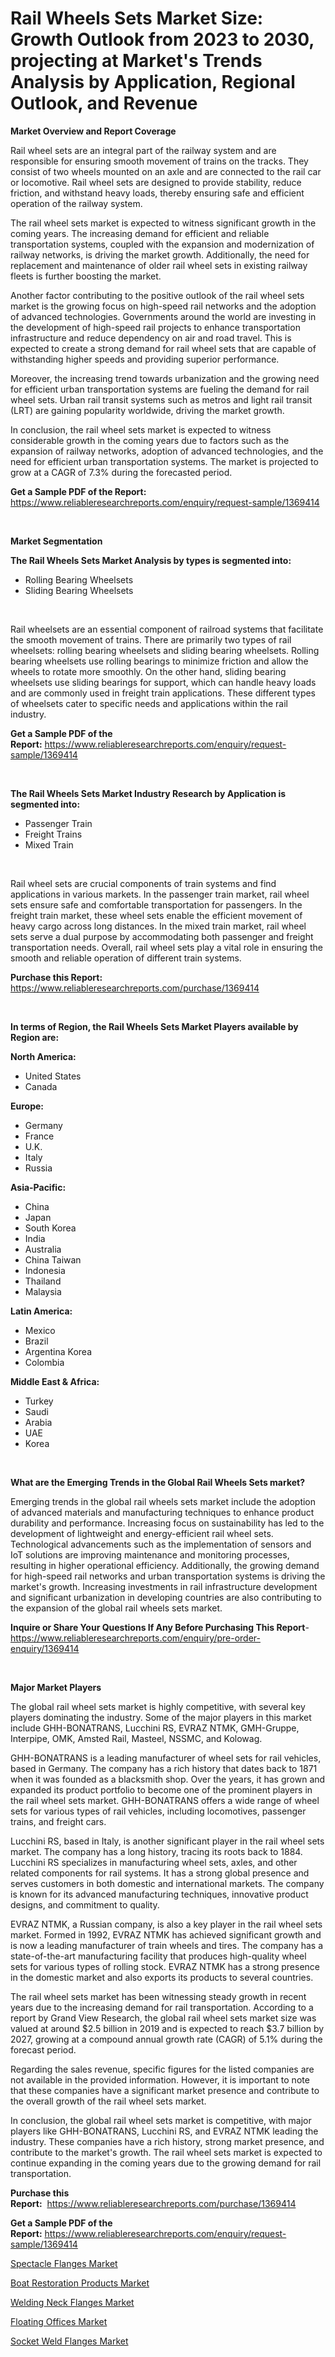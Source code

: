 <p><h1>Rail Wheels Sets Market Size: Growth Outlook from 2023 to 2030, projecting at Market's Trends Analysis by Application, Regional Outlook, and Revenue</h1></p><p><strong>Market Overview and Report Coverage</strong></p>
<p><p>Rail wheel sets are an integral part of the railway system and are responsible for ensuring smooth movement of trains on the tracks. They consist of two wheels mounted on an axle and are connected to the rail car or locomotive. Rail wheel sets are designed to provide stability, reduce friction, and withstand heavy loads, thereby ensuring safe and efficient operation of the railway system.</p><p>The rail wheel sets market is expected to witness significant growth in the coming years. The increasing demand for efficient and reliable transportation systems, coupled with the expansion and modernization of railway networks, is driving the market growth. Additionally, the need for replacement and maintenance of older rail wheel sets in existing railway fleets is further boosting the market.</p><p>Another factor contributing to the positive outlook of the rail wheel sets market is the growing focus on high-speed rail networks and the adoption of advanced technologies. Governments around the world are investing in the development of high-speed rail projects to enhance transportation infrastructure and reduce dependency on air and road travel. This is expected to create a strong demand for rail wheel sets that are capable of withstanding higher speeds and providing superior performance.</p><p>Moreover, the increasing trend towards urbanization and the growing need for efficient urban transportation systems are fueling the demand for rail wheel sets. Urban rail transit systems such as metros and light rail transit (LRT) are gaining popularity worldwide, driving the market growth.</p><p>In conclusion, the rail wheel sets market is expected to witness considerable growth in the coming years due to factors such as the expansion of railway networks, adoption of advanced technologies, and the need for efficient urban transportation systems. The market is projected to grow at a CAGR of 7.3% during the forecasted period.</p></p>
<p><strong>Get a Sample PDF of the Report:</strong> <a href="https://www.reliableresearchreports.com/enquiry/request-sample/1369414">https://www.reliableresearchreports.com/enquiry/request-sample/1369414</a></p>
<p>&nbsp;</p>
<p><strong>Market Segmentation</strong></p>
<p><strong>The Rail Wheels Sets Market Analysis by types is segmented into:</strong></p>
<p><ul><li>Rolling Bearing Wheelsets</li><li>Sliding Bearing Wheelsets</li></ul></p>
<p>&nbsp;</p>
<p><p>Rail wheelsets are an essential component of railroad systems that facilitate the smooth movement of trains. There are primarily two types of rail wheelsets: rolling bearing wheelsets and sliding bearing wheelsets. Rolling bearing wheelsets use rolling bearings to minimize friction and allow the wheels to rotate more smoothly. On the other hand, sliding bearing wheelsets use sliding bearings for support, which can handle heavy loads and are commonly used in freight train applications. These different types of wheelsets cater to specific needs and applications within the rail industry.</p></p>
<p><strong>Get a Sample PDF of the Report:</strong>&nbsp;<a href="https://www.reliableresearchreports.com/enquiry/request-sample/1369414">https://www.reliableresearchreports.com/enquiry/request-sample/1369414</a></p>
<p>&nbsp;</p>
<p><strong>The Rail Wheels Sets Market Industry Research by Application is segmented into:</strong></p>
<p><ul><li>Passenger Train</li><li>Freight Trains</li><li>Mixed Train</li></ul></p>
<p>&nbsp;</p>
<p><p>Rail wheel sets are crucial components of train systems and find applications in various markets. In the passenger train market, rail wheel sets ensure safe and comfortable transportation for passengers. In the freight train market, these wheel sets enable the efficient movement of heavy cargo across long distances. In the mixed train market, rail wheel sets serve a dual purpose by accommodating both passenger and freight transportation needs. Overall, rail wheel sets play a vital role in ensuring the smooth and reliable operation of different train systems.</p></p>
<p><strong>Purchase this Report:</strong>&nbsp; <a href="https://www.reliableresearchreports.com/purchase/1369414">https://www.reliableresearchreports.com/purchase/1369414</a></p>
<p>&nbsp;</p>
<p><strong>In terms of Region, the Rail Wheels Sets Market Players available by Region are:</strong></p>
<p>
    <p> <strong> North America: </strong>
        <ul>
            <li>United States</li>
            <li>Canada</li>
        </ul>
        </p> 
    <p> <strong> Europe: </strong>
        <ul>
            <li>Germany</li>
            <li>France</li>
            <li>U.K.</li>
            <li>Italy</li>
            <li>Russia</li>
        </ul>
        </p> 
    <p> <strong> Asia-Pacific: </strong>
        <ul>
            <li>China</li>
            <li>Japan</li>
            <li>South Korea</li>
            <li>India</li>
            <li>Australia</li>
            <li>China Taiwan</li>
            <li>Indonesia</li>
            <li>Thailand</li>
            <li>Malaysia</li>
        </ul>
        </p> 
    <p> <strong> Latin America: </strong>
        <ul>
            <li>Mexico</li>
            <li>Brazil</li>
            <li>Argentina Korea</li>
            <li>Colombia</li>
        </ul>
        </p> 
    <p> <strong> Middle East & Africa: </strong>
        <ul>
            <li>Turkey</li>
            <li>Saudi</li>
            <li>Arabia</li>
            <li>UAE</li>
            <li>Korea</li>
        </ul>
    </p>
    </p>
<p>&nbsp;</p>
<p><strong>What are the Emerging Trends in the Global Rail Wheels Sets market?</strong></p>
<p><p>Emerging trends in the global rail wheels sets market include the adoption of advanced materials and manufacturing techniques to enhance product durability and performance. Increasing focus on sustainability has led to the development of lightweight and energy-efficient rail wheel sets. Technological advancements such as the implementation of sensors and IoT solutions are improving maintenance and monitoring processes, resulting in higher operational efficiency. Additionally, the growing demand for high-speed rail networks and urban transportation systems is driving the market's growth. Increasing investments in rail infrastructure development and significant urbanization in developing countries are also contributing to the expansion of the global rail wheels sets market.</p></p>
<p><strong>Inquire or Share Your Questions If Any Before Purchasing This Report</strong>- <a href="https://www.reliableresearchreports.com/enquiry/pre-order-enquiry/1369414">https://www.reliableresearchreports.com/enquiry/pre-order-enquiry/1369414</a></p>
<p>&nbsp;</p>
<p><strong>Major Market Players</strong></p>
<p><p>The global rail wheel sets market is highly competitive, with several key players dominating the industry. Some of the major players in this market include GHH-BONATRANS, Lucchini RS, EVRAZ NTMK, GMH-Gruppe, Interpipe, OMK, Amsted Rail, Masteel, NSSMC, and Kolowag.</p><p>GHH-BONATRANS is a leading manufacturer of wheel sets for rail vehicles, based in Germany. The company has a rich history that dates back to 1871 when it was founded as a blacksmith shop. Over the years, it has grown and expanded its product portfolio to become one of the prominent players in the rail wheel sets market. GHH-BONATRANS offers a wide range of wheel sets for various types of rail vehicles, including locomotives, passenger trains, and freight cars.</p><p>Lucchini RS, based in Italy, is another significant player in the rail wheel sets market. The company has a long history, tracing its roots back to 1884. Lucchini RS specializes in manufacturing wheel sets, axles, and other related components for rail systems. It has a strong global presence and serves customers in both domestic and international markets. The company is known for its advanced manufacturing techniques, innovative product designs, and commitment to quality.</p><p>EVRAZ NTMK, a Russian company, is also a key player in the rail wheel sets market. Formed in 1992, EVRAZ NTMK has achieved significant growth and is now a leading manufacturer of train wheels and tires. The company has a state-of-the-art manufacturing facility that produces high-quality wheel sets for various types of rolling stock. EVRAZ NTMK has a strong presence in the domestic market and also exports its products to several countries.</p><p>The rail wheel sets market has been witnessing steady growth in recent years due to the increasing demand for rail transportation. According to a report by Grand View Research, the global rail wheel sets market size was valued at around $2.5 billion in 2019 and is expected to reach $3.7 billion by 2027, growing at a compound annual growth rate (CAGR) of 5.1% during the forecast period.</p><p>Regarding the sales revenue, specific figures for the listed companies are not available in the provided information. However, it is important to note that these companies have a significant market presence and contribute to the overall growth of the rail wheel sets market.</p><p>In conclusion, the global rail wheel sets market is competitive, with major players like GHH-BONATRANS, Lucchini RS, and EVRAZ NTMK leading the industry. These companies have a rich history, strong market presence, and contribute to the market's growth. The rail wheel sets market is expected to continue expanding in the coming years due to the growing demand for rail transportation.</p></p>
<p><strong>Purchase this Report:</strong>&nbsp;&nbsp;<a href="https://www.reliableresearchreports.com/purchase/1369414">https://www.reliableresearchreports.com/purchase/1369414</a></p>
<p></p>
<p><strong>Get a Sample PDF of the Report:</strong>&nbsp;<a href="https://www.reliableresearchreports.com/enquiry/request-sample/1369414">https://www.reliableresearchreports.com/enquiry/request-sample/1369414</a></p>
<p><p><a href="https://www.linkedin.com/pulse/spectacle-flanges-market-research-report-unlocks-analysis-f7g2e/">Spectacle Flanges Market</a></p><p><a href="https://medium.com/@danesanford_55006/boat-restoration-products-market-size-cagr-trends-2024-2030-5cfebb92ab04">Boat Restoration Products Market</a></p><p><a href="https://www.linkedin.com/pulse/welding-neck-flanges-market-challenges-opportunities-sfbue/">Welding Neck Flanges Market</a></p><p><a href="https://medium.com/@ollierippin/floating-offices-market-size-cagr-trends-2024-2030-d57b0f911e5b">Floating Offices Market</a></p><p><a href="https://www.linkedin.com/pulse/socket-weld-flanges-market-insights-players-forecast-till-fzjge/">Socket Weld Flanges Market</a></p></p>